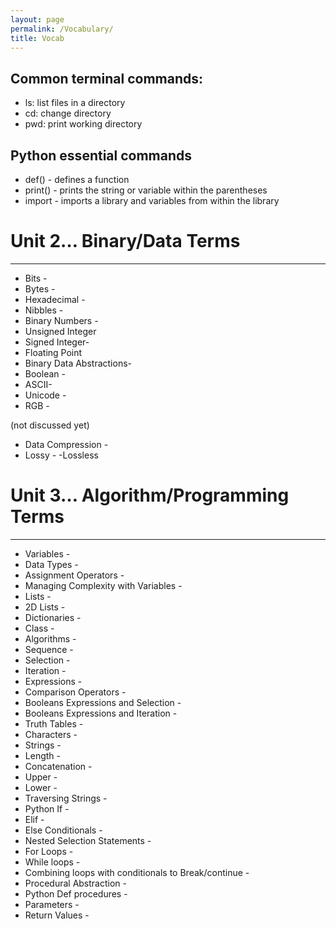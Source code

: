 ```yaml
---
layout: page
permalink: /Vocabulary/
title: Vocab
--- 
```


## Common terminal commands:

- ls: list files in a directory
- cd: change directory
- pwd: print working directory


## Python essential commands

- def() - defines a function
- print() - prints the string or variable within the parentheses
- import - imports a library and variables from within the library

# Unit 2… Binary/Data Terms
---------------
- Bits - 
- Bytes - 
- Hexadecimal -
- Nibbles -
- Binary Numbers - 
- Unsigned Integer
- Signed Integer-
- Floating Point
- Binary Data Abstractions-
- Boolean -  
- ASCII- 
- Unicode -  
- RGB -

(not discussed yet)
- Data Compression - 
- Lossy -
-Lossless

# Unit 3… Algorithm/Programming Terms
-------------------
- Variables - 
- Data Types - 
- Assignment Operators - 
- Managing Complexity with Variables - 
- Lists - 
- 2D Lists - 
- Dictionaries -
- Class - 
- Algorithms - 
- Sequence - 
- Selection - 
- Iteration - 
- Expressions - 
- Comparison Operators - 
- Booleans Expressions and Selection - 
- Booleans Expressions and Iteration - 
- Truth Tables - 
- Characters -
- Strings -
- Length -
- Concatenation -
- Upper -
- Lower -
- Traversing Strings -
- Python If -
- Elif - 
- Else Conditionals - 
- Nested Selection Statements -
- For Loops -
- While loops -  
- Combining loops with conditionals to Break/continue -
- Procedural Abstraction - 
- Python Def procedures -
- Parameters -
- Return Values -